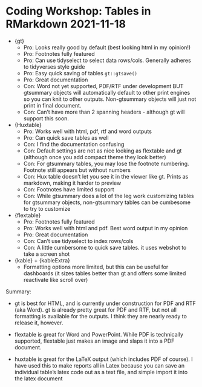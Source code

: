 
<!-- README.md is generated from README.Rmd. Please edit that file -->

# Coding Workshop: Tables in RMarkdown 2021-11-18

-   {gt}
    -   Pro: Looks really good by default (best looking html in my
        opinion!)
    -   Pro: Footnotes fully featured
    -   Pro: Can use tidyselect to select data rows/cols. Generally
        adheres to tidyverses style guide
    -   Pro: Easy quick saving of tables `gt::gtsave()`
    -   Pro: Great documentation
    -   Con: Word not yet supported, PDF/RTF under development BUT
        gtsummary objects will automatically default to other print
        engines so you can knit to other outputs. Non-gtsummary objects
        will just not print in final document.
    -   Con: Can’t have more than 2 spanning headers - although gt will
        support this soon.
-   {Huxtable}
    -   Pro: Works well with html, pdf, rtf and word outputs
    -   Pro: Can quick save tables as well
    -   Con: I find the documentation confusing
    -   Con: Default settings are not as nice looking as flextable and
        gt (although once you add compact theme they look better)
    -   Con: For gtsummary tables, you may lose the footnote numbering.
        Footnote still appears but without numbers
    -   Con: Hux table doesn’t let you see it in the viewer like gt.
        Prints as markdown, making it harder to preview
    -   Con: Footnotes have limited support
    -   Con: While gtsummary does a lot of the leg work customizing
        tables for gtsummary objects, non-gtsummary tables can be
        cumbesome to try to customize
-   {flextable}
    -   Pro: Footnotes fully featured
    -   Pro: Works well with html and pdf. Best word output in my
        opinion
    -   Pro: Great documentation
    -   Con: Can’t use tidyselect to index rows/cols
    -   Con: A little cumbersome to quick save tables. it uses webshot
        to take a screen shot
-   {kable} + {kableExtra}
    -   Formatting options more limited, but this can be useful for
        dashboards (it sizes tables better than gt and offers some
        limited reactivate like scroll over)

Summary:

-   gt is best for HTML, and is currently under construction for PDF and
    RTF (aka Word). gt is already pretty great for PDF and RTF, but not
    all formatting is available for the outputs. I think they are nearly
    ready to release it, however.

-   flextable is great for Word and PowerPoint. While PDF is technically
    supported, flextable just makes an image and slaps it into a PDF
    document.

-   huxtable is great for the LaTeX output (which includes PDF of
    course). I have used this to make reports all in Latex because you
    can save an individual table’s latex code out as a text file, and
    simple import it into the latex document
